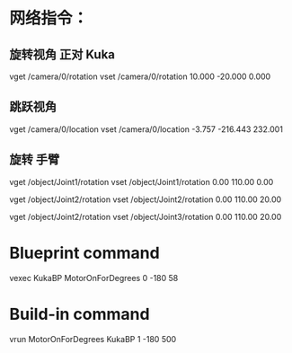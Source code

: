 # 网络指令：

## 旋转视角 正对 Kuka
vget /camera/0/rotation
vset /camera/0/rotation 10.000 -20.000 0.000

## 跳跃视角
vget /camera/0/location
vset /camera/0/location -3.757 -216.443 232.001

## 旋转 手臂
vget /object/Joint1/rotation
vset /object/Joint1/rotation 0.00 110.00 0.00

vget /object/Joint2/rotation
vset /object/Joint2/rotation 0.00 110.00 20.00

vget /object/Joint2/rotation
vset /object/Joint3/rotation 0.00 110.00 20.00

# Blueprint command
vexec KukaBP MotorOnForDegrees 0 -180 58

# Build-in command
vrun MotorOnForDegrees KukaBP 1 -180 500

